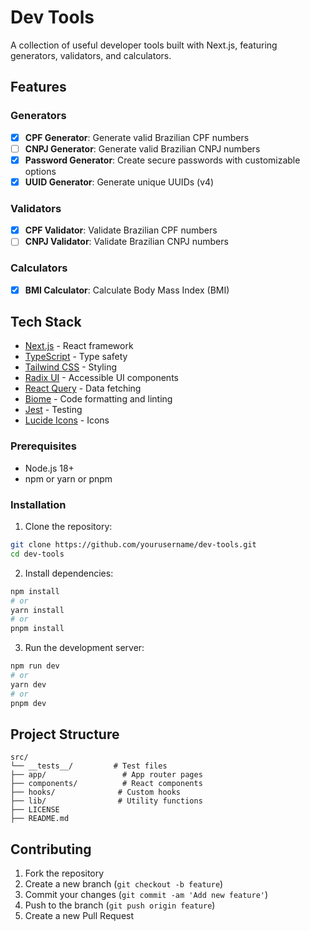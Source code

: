 # Dev Tools

A collection of useful developer tools built with Next.js, featuring generators, validators, and calculators.

## Features

### Generators
- [x] **CPF Generator**: Generate valid Brazilian CPF numbers
- [ ] **CNPJ Generator**: Generate valid Brazilian CNPJ numbers
- [x] **Password Generator**: Create secure passwords with customizable options
- [x] **UUID Generator**: Generate unique UUIDs (v4)

### Validators
- [x] **CPF Validator**: Validate Brazilian CPF numbers
- [ ] **CNPJ Validator**: Validate Brazilian CNPJ numbers

### Calculators
- [x] **BMI Calculator**: Calculate Body Mass Index (BMI)

## Tech Stack
- [Next.js](https://nextjs.org/) - React framework
- [TypeScript](https://www.typescriptlang.org/) - Type safety
- [Tailwind CSS](https://tailwindcss.com/) - Styling
- [Radix UI](https://www.radix-ui.com/) - Accessible UI components
- [React Query](https://tanstack.com/query/latest) - Data fetching
- [Biome](https://biomejs.dev/) - Code formatting and linting
- [Jest](https://jestjs.io/) - Testing
- [Lucide Icons](https://lucide.dev/) - Icons

### Prerequisites
- Node.js 18+ 
- npm or yarn or pnpm

### Installation

1. Clone the repository:
```bash
git clone https://github.com/yourusername/dev-tools.git
cd dev-tools
```

2. Install dependencies:

```bash
npm install
# or
yarn install
# or
pnpm install
```

3. Run the development server:

```bash
npm run dev
# or
yarn dev
# or
pnpm dev
```

## Project Structure

```
src/
└── __tests__/         # Test files
├── app/                 # App router pages
├── components/          # React components
├── hooks/              # Custom hooks
├── lib/                # Utility functions
├── LICENSE             
├── README.md           
```

## Contributing

1. Fork the repository
2. Create a new branch (`git checkout -b feature`)
3. Commit your changes (`git commit -am 'Add new feature'`)
4. Push to the branch (`git push origin feature`)
5. Create a new Pull Request

